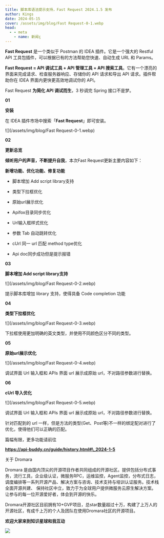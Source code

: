 ```yaml
---
title: 脚本库语法提示支持，Fast Request 2024.1.5 发布
author: Kings
date: 2024-05-15
cover: /assets/img/blog/Fast Request-0-1.webp
head:
  - - meta
    - name: 新闻ç
---
```


**Fast Request** 是一个类似于 Postman 的 IDEA 插件。它是一个强大的 Restful API 工具包插件，可以根据已有的方法帮助您快速、自动生成 URL 和 Params。

  

**Fast Request = API 调试工具 + API 管理工具 + API 搜索工具**。它有一个漂亮的界面来完成请求、检查服务器响应、存储你的 API 请求和导出 API 请求。插件帮助你在 IDEA 界面内更快更高效地调试你的 API。

  

Fast Request **为简化 API 调试而生**，3 秒调完 Spring 接口不是梦。


  

**01**

**安装**

在 IDEA 插件市场中搜索「**Fast Request**」即可安装。

![](/assets/img/blog/Fast Request-0-1.webp)

  

**02**

**更新总览**

**倾听用户的声音，不断提升自我**，本次Fast Request更新主要内容如下：  

**新增功能、优化功能、修复功能**  

*   脚本增加 Add script library支持
    
*   类型下拉框优化
    
*   原始url展示优化
    
*   Apifox目录同步优化
    
*   Url输入框样式优化
    
*   参数 Tab 自动跳转优化
    
*   cUrl 同一 url 匹配 method type优化
    
*   Api doc同步成功但是提示报错
    

  

**03**

**脚本增加 Add script library支持**

![](/assets/img/blog/Fast Request-0-2.webp)

提示脚本库增加 library 支持，使得具备 Code completion 功能

  

**04**

**类型下拉框优化**

![](/assets/img/blog/Fast Request-0-3.webp)

下拉框使用更加明确的英文类型，并使用不同颜色区分不同的类型。

  

**05**

**原始url展示优化**

![](/assets/img/blog/Fast Request-0-4.webp)

调试界面 Url 输入框和 APIs 界面 url 展示成原始 url，不对路径参数进行替换。

  

**06**

**cUrl 导入优化**

![](/assets/img/blog/Fast Request-0-5.webp)

调试界面 Url 输入框和 APIs 界面 url 展示成原始 url，不对路径参数进行替换。

针对匹配到的 url 一样，但是方法的类型(Get、Post等)不一样的绑定配对进行了优化，使得他们可以正确的匹配。

  

篇幅有限，更多功能请前往  

**https://api-buddy.cn/guide/history.html#\_2024-1-5**

  

关于 Dromara

Dromara 是由国内顶尖的开源项目作者共同组成的开源社区。提供包括分布式事务，流行工具，企业级认证，微服务RPC，运维监控，Agent监控，分布式日志，调度编排等一系列开源产品、解决方案与咨询、技术支持与培训认证服务。技术栈全面开源共建、 保持社区中立，致力于为全球用户提供微服务云原生解决方案。让参与的每一位开源爱好者，体会到开源的快乐。

  

Dromara开源社区目前拥有10+GVP项目，总star数量超过十万，构建了上万人的开源社区，有成千上万的个人及团队在使用Dromara社区的开源项目。

**欢迎大家来到知识星球和我互动**

![](/assets/img/qrcode_zsxq.webp)